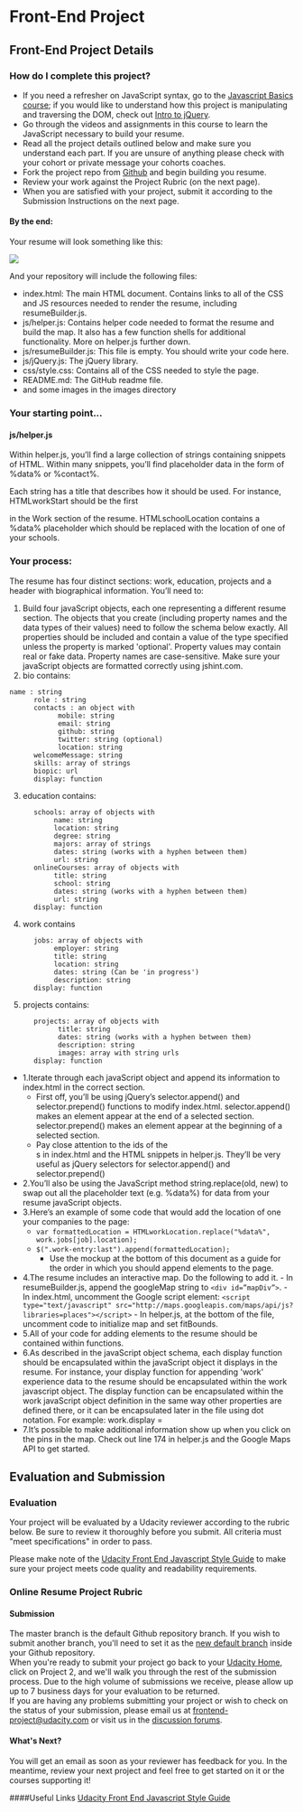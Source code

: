 # Front-End Project 
## Front-End Project Details
### How do I complete this project?

- If you need a refresher on JavaScript syntax, go to the [Javascript Basics course](https://classroom.udacity.com/courses/ud804); if you would like to understand how this project is manipulating and traversing the DOM, check out [Intro to jQuery](https://www.udacity.com/course/ud245-nd).
- Go through the videos and assignments in this course to learn the JavaScript necessary to build your resume.
- Read all the project details outlined below and make sure you understand each part. If you are unsure of anything please check with your cohort or private message your cohorts coaches.
- Fork the project repo from [Github](https://github.com/udacity/frontend-nanodegree-resume) and begin building you resume.
- Review your work against the Project Rubric (on the next page).
- When you are satisfied with your project, submit it according to the Submission Instructions on the next page.

#### By the end:
Your resume will look something like this:

![](http://i.imgur.com/pWU1Xbl.png)

And your repository will include the following files:

- index.html: The main HTML document. Contains links to all of the CSS and JS resources needed to render the resume, including resumeBuilder.js.
- js/helper.js: Contains helper code needed to format the resume and build the map. It also has a few function shells for additional functionality. More on helper.js further down.
- js/resumeBuilder.js: This file is empty. You should write your code here.
- js/jQuery.js: The jQuery library.
- css/style.css: Contains all of the CSS needed to style the page.
- README.md: The GitHub readme file.
- and some images in the images directory

### Your starting point...
#### js/helper.js
Within helper.js, you’ll find a large collection of strings containing snippets of HTML. Within many snippets, you’ll find placeholder data in the form of %data% or %contact%.  

Each string has a title that describes how it should be used. For instance, HTMLworkStart should be the first <div> in the Work section of the resume. HTMLschoolLocation contains a %data% placeholder which should be replaced with the location of one of your schools.  

### Your process:
The resume has four distinct sections: work, education, projects and a header with biographical information. You’ll need to:  

1. Build four javaScript objects, each one representing a different resume section. The objects that you create (including property names and the data types of their values) need to follow the schema below exactly. All properties should be included and contain a value of the type specified unless the property is marked 'optional'. Property values may contain real or fake data. Property names are case-sensitive. Make sure your javaScript objects are formatted correctly using jshint.com.
2. bio contains:

```
name : string
      role : string
      contacts : an object with
            mobile: string
            email: string 
            github: string
            twitter: string (optional)
            location: string
      welcomeMessage: string 
      skills: array of strings
      biopic: url
      display: function
```
3. education contains:
```
      schools: array of objects with
           name: string
           location: string
           degree: string
           majors: array of strings
           dates: string (works with a hyphen between them)
           url: string
      onlineCourses: array of objects with
           title: string
           school: string
           dates: string (works with a hyphen between them)
           url: string
      display: function
```

4. work contains
```
      jobs: array of objects with
           employer: string 
           title: string 
           location: string 
           dates: string (Can be 'in progress')
           description: string 
      display: function
```

5. projects contains:
```
      projects: array of objects with
            title: string 
            dates: string (works with a hyphen between them)
            description: string
            images: array with string urls
      display: function
```

- 1.Iterate through each javaScript object and append its information to index.html in the correct section.
	- First off, you’ll be using jQuery’s selector.append() and selector.prepend() functions to modify index.html. selector.append() makes an element appear at the end of a selected section. selector.prepend() makes an element appear at the beginning of a selected section.
	- Pay close attention to the ids of the <div>s in index.html and the HTML snippets in helper.js. They’ll be very useful as jQuery selectors for selector.append() and selector.prepend()
- 2.You’ll also be using the JavaScript method string.replace(old, new) to swap out all the placeholder text (e.g. %data%) for data from your resume javaScript objects.
- 3.Here’s an example of some code that would add the location of one your companies to the page:
	- ```var formattedLocation = HTMLworkLocation.replace("%data%", work.jobs[job].location);```
	- ```$(".work-entry:last").append(formattedLocation);```
		- Use the mockup at the bottom of this document as a guide for the order in which you should append elements to the page.
- 4.The resume includes an interactive map. Do the following to add it.
		- In resumeBuilder.js, append the googleMap string to ```<div id=”mapDiv”>```.
		- In index.html, uncomment the Google script element: ```<script type="text/javascript" src="http://maps.googleapis.com/maps/api/js?libraries=places"></script>```
		- In helper.js, at the bottom of the file, uncomment code to initialize map and set fitBounds.
- 5.All of your code for adding elements to the resume should be contained within functions.
- 6.As described in the javaScript object schema, each display function should be encapsulated within the javaScript object it displays in the resume. For instance, your display function for appending 'work' experience data to the resume should be encapsulated within the work javascript object. The display function can be encapsulated within the work javaScript object definition in the same way other properties are defined there, or it can be encapsulated later in the file using dot notation. For example: work.display =
- 7.It’s possible to make additional information show up when you click on the pins in the map. Check out line 174 in helper.js and the Google Maps API to get started.

## Evaluation and Submission
### Evaluation
Your project will be evaluated by a Udacity reviewer according to the rubric below. Be sure to review it thoroughly before you submit. All criteria must "meet specifications" in order to pass.  

Please make note of the [Udacity Front End Javascript Style Guide](https://udacity.github.io/frontend-nanodegree-styleguide/javascript.html) to make sure your project meets code quality and readability requirements.  

### Online Resume Project Rubric
#### Submission
The master branch is the default Github repository branch. If you wish to submit another branch, you'll need to set it as the [new default branch](https://help.github.com/articles/setting-the-default-branch/) inside your Github repository.  
When you're ready to submit your project go back to your [Udacity Home](https://www.udacity.com/me), click on Project 2, and we'll walk you through the rest of the submission process. Due to the high volume of submissions we receive, please allow up up to 7 business days for your evaluation to be returned.  
If you are having any problems submitting your project or wish to check on the status of your submission, please email us at frontend-project@udacity.com or visit us in the [discussion forums](http://discussions.udacity.com/).

#### What's Next?
You will get an email as soon as your reviewer has feedback for you. In the meantime, review your next project and feel free to get started on it or the courses supporting it!

####Useful Links
[Udacity Front End Javascript Style Guide](https://udacity.github.io/frontend-nanodegree-styleguide/javascript.html)


